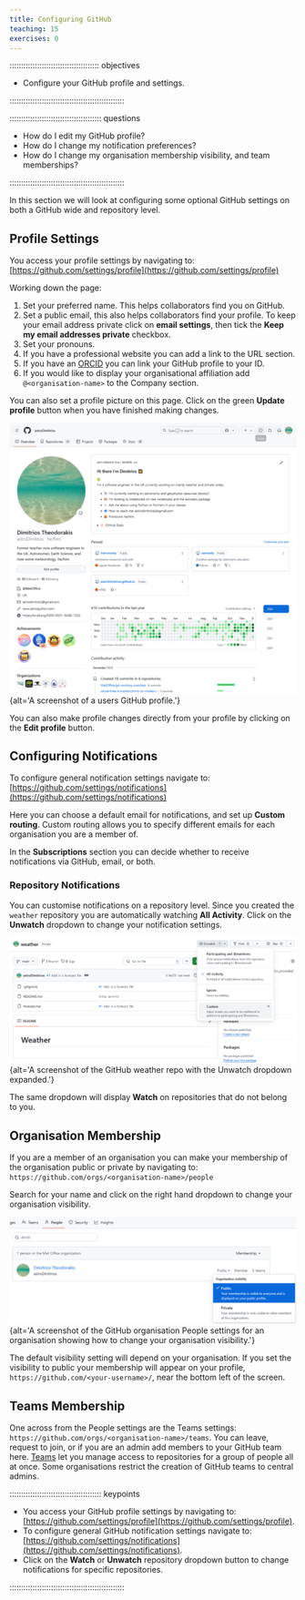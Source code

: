 ```yaml
---
title: Configuring GitHub
teaching: 15
exercises: 0
---
```


::::::::::::::::::::::::::::::::::::::: objectives

- Configure your GitHub profile and settings.

::::::::::::::::::::::::::::::::::::::::::::::::::

:::::::::::::::::::::::::::::::::::::::: questions

- How do I edit my GitHub profile?
- How do I change my notification preferences?
- How do I change my organisation membership visibility,
  and team memberships?

::::::::::::::::::::::::::::::::::::::::::::::::::

In this section we will look at configuring some optional GitHub
settings on both a GitHub wide and repository level. 

## Profile Settings

You access your profile settings by navigating to:
[https://github.com/settings/profile](https://github.com/settings/profile)

Working down the page:

1. Set your preferred name. This helps collaborators find you on GitHub.
2. Set a public email, this also helps collaborators find your profile.
   To keep your email address private click on **email settings**,
   then tick the **Keep my email addresses private** checkbox.
3. Set your pronouns.
4. If you have a professional website you can add a link to the URL section.
5. If you have an [ORCID](https://orcid.org/) you can link your GitHub
   profile to your ID.
6. If you would like to display your organisational affiliation add
   `@<organisation-name>` to the Company section.

You can also set a profile picture on this page.
Click on the green **Update profile** button when you have
finished making changes.

![](fig/github-profile.png){alt='A screenshot of a users GitHub profile.'}

You can also make profile changes directly from your profile
by clicking on the **Edit profile** button.

## Configuring Notifications

To configure general notification settings navigate to:
[https://github.com/settings/notifications](https://github.com/settings/notifications)

Here you can choose a default email for notifications,
and set up **Custom routing**.
Custom routing allows you to specify different emails
for each organisation you are a member of.

In the **Subscriptions** section you can decide
whether to receive notifications via GitHub, email, or both.

### Repository Notifications

You can customise notifications on a repository level.
Since you created the `weather` repository you are
automatically watching **All Activity**.
Click on the **Unwatch** dropdown to change your notification settings.

![](fig/github-repo-notifications.png){alt='A screenshot of the GitHub weather repo with the Unwatch dropdown expanded.'}

The same dropdown will display **Watch** on repositories
that do not belong to you.

## Organisation Membership

If you are a member of an organisation you can make your membership
of the organisation public or private by navigating to:
`https://github.com/orgs/<organisation-name>/people`

Search for your name and click on the right hand dropdown
to change your organisation visibility.

![](fig/github-org-membership.png){alt='A screenshot of the GitHub organisation People settings for an organisation showing how to change your organisation visibility.'}

The default visibility setting will depend on your organisation.
If you set the visibility to public your membership will appear
on your profile, `https://github.com/<your-username>/`,
near the bottom left of the screen.

## Teams Membership

One across from the People settings are the Teams settings:
`https://github.com/orgs/<organisation-name>/teams`.
You can leave, request to join, or if you are an admin add members
to your GitHub team here.
[Teams](https://docs.github.com/en/organizations/organizing-members-into-teams/about-teams)
let you manage access to repositories
for a group of people all at once.
Some organisations restrict the creation of GitHub teams to central admins.

:::::::::::::::::::::::::::::::::::::::: keypoints

- You access your GitHub profile settings by navigating to:
  [https://github.com/settings/profile](https://github.com/settings/profile).
- To configure general GitHub notification settings navigate to:
  [https://github.com/settings/notifications](https://github.com/settings/notifications).
- Click on the **Watch** or **Unwatch** repository dropdown button to
  change notifications for specific repositories.

::::::::::::::::::::::::::::::::::::::::::::::::::
